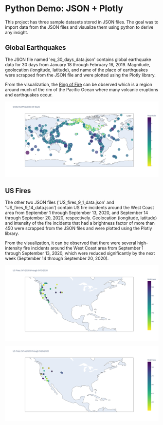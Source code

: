 # Python Demo: JSON + Plotly

This project has three sample datasets stored in JSON files. The goal was to import data from the JSON files and visualize them using python to derive any insight.

## Global Earthquakes

The JSON file named 'eq_30_days_data.json' contains global earthquake data for 30 days from January 18 through February 16, 2019. Magnitude, geolocation (longitude, latitude), and name of the place of earthquakes were scrapped from the JSON file and were plotted using the Plotly library.

From the visualization, the [Ring of Fire](https://en.wikipedia.org/wiki/Ring_of_Fire) can be observed which is a region around much of the rim of the Pacific Ocean where many volcanic eruptions and earthquakes occur.

![The Ring of Fire](images/eq_30_days.png)

## US Fires

The other two JSON files ('US_fires_9_1_data.json' and 'US_fires_9_14_data.json') contain US fire incidents around the West Coast area from September 1 through September 13, 2020, and September 14 through September 20, 2020, respectively. Geolocation (longitude, latitude) and intensity of the fire incidents that had a brightness factor of more than 450 were scrapped from the JSON files and were plotted using the Plotly library.

From the visualization, it can be observed that there were several high-intensity fire incidents around the West Coast area from September 1 through September 13, 2020, which were reduced significantly by the next week (September 14 through September 20, 2020).

![US Fires: 9/1/2020 through 9/13/2020](images/US_fires_9_1.png)

![US Fires: 9/14/2020 through 9/20/2020](images/US_fires_9_14.png)